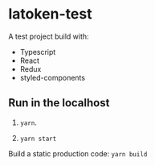 # latoken-test

A test project build with:

- Typescript
- React
- Redux
- styled-components

## Run in the localhost

1.  `yarn`.

2.  `yarn start`

Build a static production code: `yarn build`

